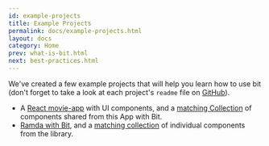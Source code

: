 ```yaml
---
id: example-projects
title: Example Projects
permalink: docs/example-projects.html
layout: docs
category: Home
prev: what-is-bit.html
next: best-practices.html
---
```


We've created a few example projects that will help you learn how to use bit (don't forget to take a look at each project's `readme` file on [GitHub](github.com)).  

* A [React movie-app](https://github.com/teambit/movie-app) with UI components, and a [matching Collection](https://bitsrc.io/bit/movie-app) of components shared from this App with Bit.
* [Ramda with Bit](https://github.com/teambit/ramda), and a [matching collection](https://bitsrc.io/bit/ramda) of individual components from the library.